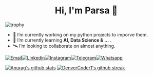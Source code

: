 <h1 align="center">Hi, I'm Parsa 👋</h1>

![trophy](https://github-profile-trophy.vercel.app/?username=ryo-ma&margin-w=15&margin-h=15&theme=darkhub&title=Stars,Followers,Commits,Issues,PullRequest,Reviews)

- 🔭 I’m currently working on my python projects to imporve them.
- 🌱 I’m currently learning **AI, Data Science & ...** .
- 🛰 I’m looking to collaborate on almost anything.

[![Email](https://img.icons8.com/?size=1x&id=37246&format=png)](jafarianparsa@gmail.com)[![Linkedin](https://img.icons8.com/?size=1x&id=13930&format=png)]()[![Instagram](https://img.icons8.com/?size=1x&id=Xy10Jcu1L2Su&format=png)]()[![Telegram](https://img.icons8.com/?size=1x&id=63306&format=png)]()[![Whatsapp](https://img.icons8.com/?size=1x&id=16713&format=png)]()

[![Anurag's github stats](https://github-readme-stats.vercel.app/api?username=Parsajf&theme=blue-green)](https://github.com/anuraghazra/github-readme-stats)
[![DenverCoder1's github streak](https://github-readme-streak-stats.herokuapp.com/?user=Parsajf&theme=blue-green)](https://github.com/DenverCoder1/github-readme-streak-stats)
<!--
**Parsajf/Parsajf** is a ✨ _special_ ✨ repository because its `README.md` (this file) appears on your GitHub profile.

Here are some ideas to get you started:

- 🔭 I’m currently working on ...
- 🌱 I’m currently learning ...
- 👯 I’m looking to collaborate on ...
- 🤔 I’m looking for help with ...
- 💬 Ask me about ...
- 📫 How to reach me: ...
- 😄 Pronouns: ...
- ⚡ Fun fact: ...
-->
